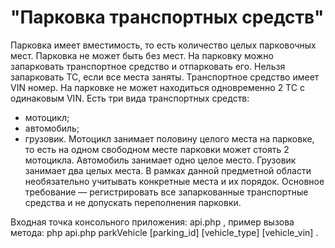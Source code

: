 # "Парковка транспортных средств"
Парковка имеет вместимость, то есть количество целых парковочных мест.
Парковка не может быть без мест.
На парковку можно запарковать транспортное средство и отпарковать его.
Нельзя запарковать ТС, если все места заняты.
Транспортное средство имеет VIN номер. На парковке не может находиться
одновременно 2 ТС с одинаковым VIN.
Есть три вида транспортных средств:
* мотоцикл;
* автомобиль;
* грузовик.
Мотоцикл занимает половину целого места на парковке, то есть на одном
свободном месте парковки может стоять 2 мотоцикла. Автомобиль занимает
одно целое место. Грузовик занимает два целых места.
В рамках данной предметной области необязательно учитывать конкретные
места и их порядок. Основное требование — регистрировать все
запаркованные транспортные средства и не допускать переполнения парковки.

Входная точка консольного приложения: api.php , пример вызова метода:
php api.php parkVehicle [parking_id] [vehicle_type] [vehicle_vin] .